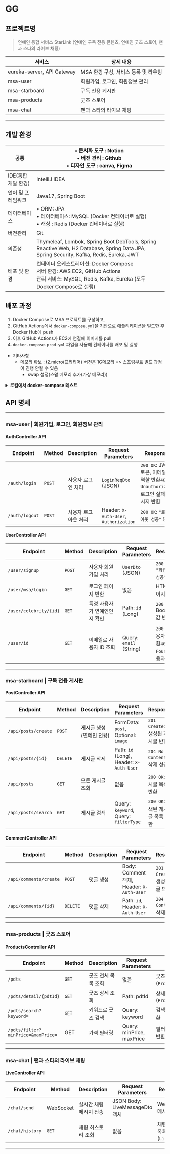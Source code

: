 # GG
## 프로젝트명
> 연예인 통합 서비스 StarLink (연예인 구독 전용 콘텐츠, 연예인 굿즈 스토어, 팬과 스타의 라이브 채팅)



|서비스 | 상세 내용 |
|---|---|
| eureka-server, API Gateway | MSA 환경 구성, 서비스 등록 및 라우팅 |
| msa-user | 회원가입, 로그인, 회원정보 관리 |
| msa-starboard | 구독 전용 게시판 |
| msa-products | 굿즈 스토어 |
| msa-chat | 팬과 스타의 라이브 채팅 |

---



## 개발 환경
| 공통 | • 문서화 도구 : Notion <br> • 버전 관리 : Github <br> • 디자인 도구 : canva, Figma|
|---|---|
|IDE(통합 개발 환경)|IntelliJ IDEA|
|언어 및 프레임워크|Java17, Spring Boot|
|데이터베이스| • ORM: JPA <br> • 데이터베이스: MySQL (Docker 컨테이너로 실행) <br> • 캐싱 : Redis (Docker 컨테이너로 실행) |
|버전관리|Git|
|의존성| Thymeleaf, Lombok, Spring Boot DebTools, Spring Reactive Web, H2 Database, Spring Data JPA, Spring Security, Kafka, Redis, Eureka, JWT |
|배포 및 환경|컨테이너 오케스트레이션: Docker Compose <br> 서버 환경: AWS EC2, GitHub Actions <br> 관리 서비스: MySQL, Redis, Kafka, Eureka (모두 Docker Compose로 실행)|



## 배포 과정
1. Docker Compose로 MSA 프로젝트를 구성하고, 
2. GitHub Actions에서 `docker-compose.yml`을 기반으로 애플리케이션을 빌드한 후 Docker Hub에 push 
3. 이후 GitHub Actions가 EC2에 연결해 이미지를 pull 
4. `docker-compose.prod.yml` 파일을 사용해 컨테이너를 배포 및 실행

- 기타사항
    - 메모리 확보 : t2.micro(프리티어) 버전은 1G메모리 => 스프링부트 빌드 과정이 진행 안될 수 있음
        - swap 설정(스왑 메모리 추가(가상 메모리))

<details>
<summary><b>로컬에서 docker-compose 테스트</b></summary>
<div markdown="1">

- Docker Compose 기반의 MSA 환경 구축 (Redis, Kafka, Eureka, Database 등 포함)

- application.properties, redisconfig 수정

```
    docker-compose up --build
```
</div>
</details>



## API 명세

---

### **msa-user | 회원가입, 로그인, 회원정보 관리**

#### AuthController API

| **Endpoint**   | **Method** | **Description**       | **Request Parameters**              | **Response**                                                                 |
|-----------------|------------|-----------------------|--------------------------------------|-------------------------------------------------------------------------------|
| `/auth/login`   | `POST`     | 사용자 로그인 처리    | `LoginReqDto` (JSON)                | `200 OK`: JWT 토큰, 이메일, 역할 반환`401 Unauthorized`: 로그인 실패 메시지 반환 |
| `/auth/logout`  | `POST`     | 사용자 로그아웃 처리  | Header: `X-Auth-User`, `Authorization` | `200 OK`: `"로그아웃 성공"` 반환                                             |

#### UserController API

| **Endpoint**           | **Method** | **Description**                 | **Request Parameters**          | **Response**                                                                 |
|-------------------------|------------|---------------------------------|----------------------------------|-------------------------------------------------------------------------------|
| `/user/signup`          | `POST`     | 사용자 회원가입 처리            | `UserDto` (JSON)                | `200 OK`: `"회원가입 성공"` 반환                                              |
| `/user/msa/login`       | `GET`      | 로그인 페이지 반환              | 없음                             | HTML 페이지 반환                                                              |
| `/user/celebrity/{id}`  | `GET`      | 특정 사용자가 연예인인지 확인    | Path: `id` (Long)               | `200 OK`: Boolean 값 반환                                                     |
| `/user/id`              | `GET`      | 이메일로 사용자 ID 조회          | Query: `email` (String)         | `200 OK`: 사용자 ID 반환`404 Not Found`: 사용자 없음                      |

---

### **msa-starboard | 구독 전용 게시판**

#### PostController API

| **Endpoint**           | **Method**  | **Description**                 | **Request Parameters**                    | **Response**                                                                 |
|-------------------------|-------------|---------------------------------|-------------------------------------------|-------------------------------------------------------------------------------|
| `/api/posts/create`     | `POST`      | 게시글 생성 (연예인 전용)       | FormData: `post`, Optional: `image`       | `201 Created`: 생성된 게시글 반환                                            |
| `/api/posts/{id}`       | `DELETE`    | 게시글 삭제                    | Path: `id` (Long), Header: `X-Auth-User`  | `204 No Content`: 삭제 성공                                                  |
| `/api/posts`            | `GET`       | 모든 게시글 조회                | 없음                                      | `200 OK`: 게시글 목록 반환                                                   |
| `/api/posts/search`     | `GET`       | 게시글 검색                     | Query: `keyword`, Query: `filterType`     | `200 OK`: 검색된 게시글 목록 반환                                            |

#### CommentController API

| **Endpoint**           | **Method**  | **Description**                 | **Request Parameters**                    | **Response**                                                                 |
|-------------------------|-------------|---------------------------------|-------------------------------------------|-------------------------------------------------------------------------------|
| `/api/comments/create`  | `POST`      | 댓글 생성                      | Body: Comment 객체, Header: `X-Auth-User`  | `201 Created`: 생성된 댓글 반환                                              |
| `/api/comments/{id}`    | `DELETE`    | 댓글 삭제                      | Path: `id`, Header: `X-Auth-User`         | `204 No Content`: 삭제 성공                                                  |

---

### **msa-products | 굿즈 스토어**

#### ProductsController API

| **Endpoint**             | **Method**  | **Description**                 | **Request Parameters**                    | **Response**                                                                 |
|---------------------------|-------------|---------------------------------|-------------------------------------------|-------------------------------------------------------------------------------|
| `/pdts`                 		| `GET`      	| 굿즈 전체 목록 조회            	| 없음                                     		| 굿즈 목록 반환 (`ProductDto`)                                                	|
| `/pdts/detail/{pdtId}`  		| `GET`      	| 굿즈 상세 조회                 		| Path: pdtId                             		| 상세 정보 반환 (`ProductDetailDto`)                                           	|
| `/pdts/search?keyword=` 		| `GET`      	| 키워드로 굿즈 검색             		| Query: keyword                          		| 검색된 굿즈 목록 반환                                                       	|
| `/pdts/filter?minPrice=&maxPrice=`  	| GET     		| 가격 필터링                    			| Query: minPrice, maxPrice               		| 필터링된 굿즈 목록 반환                                                      |

---

### **msa-chat | 팬과 스타의 라이브 채팅**

#### LiveController API

| **Endpoint**           | **Method**  | **Description**                 | **Request Parameters**                    | **Response**                                                                 |
|-------------------------|-------------|---------------------------------|-------------------------------------------|-------------------------------------------------------------------------------|
| `/chat/send`            | WebSocket   | 실시간 채팅 메시지 전송         | JSON Body: LiveMessageDto 객체            | WebSocket 메시지 전송                                                        |
| `/chat/history`         | `GET`       | 채팅 히스토리 조회              | 없음                                     			| 채팅 메시지 목록 반환 (`List`)                                |

---
